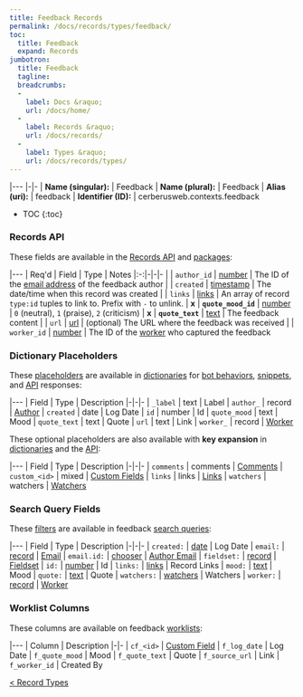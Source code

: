 ```yaml
---
title: Feedback Records
permalink: /docs/records/types/feedback/
toc:
  title: Feedback
  expand: Records
jumbotron:
  title: Feedback
  tagline: 
  breadcrumbs:
  -
    label: Docs &raquo;
    url: /docs/home/
  -
    label: Records &raquo;
    url: /docs/records/
  -
    label: Types &raquo;
    url: /docs/records/types/
---
```


|---
|-|-
| **Name (singular):** | Feedback
| **Name (plural):** | Feedback
| **Alias (uri):** | feedback
| **Identifier (ID):** | cerberusweb.contexts.feedback

* TOC
{:toc}

### Records API

These fields are available in the [Records API](/docs/api/endpoints/records/) and [packages](/docs/packages/):

|---
| Req'd | Field | Type | Notes
|:-:|-|-|-
|   | `author_id` | [number](/docs/records/fields/types/number/) | The ID of the [email address](/docs/records/types/address/) of the feedback author 
|   | `created` | [timestamp](/docs/records/fields/types/timestamp/) | The date/time when this record was created 
|   | `links` | [links](/docs/records/fields/types/links/) | An array of record `type:id` tuples to link to. Prefix with `-` to unlink. 
| **x** | **`quote_mood_id`** | [number](/docs/records/fields/types/number/) | `0` (neutral), `1` (praise), `2` (criticism) 
| **x** | **`quote_text`** | [text](/docs/records/fields/types/text/) | The feedback content 
|   | `url` | [url](/docs/records/fields/types/url/) | (optional) The URL where the feedback was received 
|   | `worker_id` | [number](/docs/records/fields/types/number/) | The ID of the [worker](/docs/records/types/worker/) who captured the feedback 

### Dictionary Placeholders

These [placeholders](/docs/scripting/variables/#placeholders) are available in [dictionaries](/docs/bots/behaviors/dictionaries/) for [bot behaviors](/docs/bots/behaviors/), [snippets](/docs/snippets/), and [API](/docs/api/) responses:

|---
| Field | Type | Description
|-|-|-
| `_label` | text | Label
| `author_` | record | [Author](/docs/records/types/address/)
| `created` | date | Log Date
| `id` | number | Id
| `quote_mood` | text | Mood
| `quote_text` | text | Quote
| `url` | text | Link
| `worker_` | record | [Worker](/docs/records/types/worker/)

These optional placeholders are also available with **key expansion** in [dictionaries](/docs/bots/behaviors/dictionaries/key-expansion/) and the [API](/docs/api/responses/#expanding-keys-in-api-requests):

|---
| Field | Type | Description
|-|-|-
| `comments` | comments | [Comments](/docs/bots/behaviors/dictionaries/key-expansion/#comments)
| `custom_<id>` | mixed | [Custom Fields](/docs/bots/behaviors/dictionaries/key-expansion/#custom-fields)
| `links` | links | [Links](/docs/bots/behaviors/dictionaries/key-expansion/#links)
| `watchers` | watchers | [Watchers](/docs/bots/behaviors/dictionaries/key-expansion/#watchers)
	
### Search Query Fields

These [filters](/docs/search/#filters) are available in feedback [search queries](/docs/search/):

|---
| Field | Type | Description
|-|-|-
| `created:` | [date](/docs/search/#dates) | Log Date
| `email:` | [record](/docs/search/#deep-search) | [Email](/docs/records/types/address/)
| `email.id:` | [chooser](/docs/search/#choosers) | [Author Email](/docs/records/types/address/)
| `fieldset:` | [record](/docs/search/#deep-search) | [Fieldset](/docs/records/types/custom_fieldset/)
| `id:` | [number](/docs/search/#numbers) | Id
| `links:` | [links](/docs/search/#links) | Record Links
| `mood:` | [text](/docs/search/#text) | Mood
| `quote:` | [text](/docs/search/#text) | Quote
| `watchers:` | [watchers](/docs/search/#watchers) | Watchers
| `worker:` | [record](/docs/search/#deep-search) | [Worker](/docs/records/types/worker/)
	
### Worklist Columns

These columns are available on feedback [worklists](/docs/worklists/):

|---
| Column | Description
|-|-
| `cf_<id>` | [Custom Field](/docs/records/types/custom_field/)
| `f_log_date` | Log Date
| `f_quote_mood` | Mood
| `f_quote_text` | Quote
| `f_source_url` | Link
| `f_worker_id` | Created By

<div class="section-nav">
	<div class="left">
		<a href="/docs/records/types/" class="prev">&lt; Record Types</a>
	</div>
	<div class="right align-right">
	</div>
</div>
<div class="clear"></div>